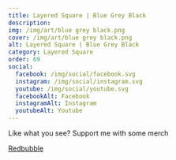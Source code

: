 ```yaml
---
title: Layered Square | Blue Grey Black
description: 
img: /img/art/blue grey black.png
cover: /img/art/blue grey black.png
alt: Layered Square | Blue Grey Black
category: Layered Square
order: 69
social:
  facebook: /img/social/facebook.svg
  instagram: /img/social/instagram.svg
  youtube: /img/social/youtube.svg
  facebookAlt: Facebook
  instagramAlt: Instagram
  youtubeAlt: Youtube
---
```

Like what you see? Support me with some merch

<a href='https://www.redbubble.com/shop/ap/104006394' class="btn btn-primary store-link">
Redbubble
</a>
